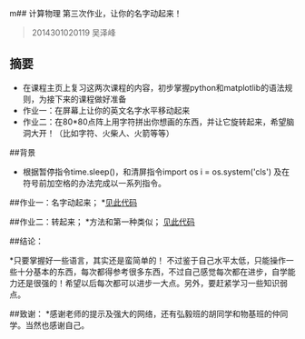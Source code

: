 m## 计算物理  第三次作业，让你的名字动起来！
>2014301020119 吴泽峰
## 摘要  

* 在课程主页上复习这两次课程的内容，初步掌握python和matplotlib的语法规则，为接下来的课程做好准备
* 作业一：在屏幕上让你的英文名字水平移动起来
* 作业二：在80*80点阵上用字符拼出你想画的东西，并让它旋转起来，希望脑洞大开！（比如字符、火柴人、火箭等等）

##背景

* 根据暂停指令time.sleep()，和清屏指令import os 
                                    i = os.system('cls')
   及在符号前加空格的办法完成以一系列指令。


##作业一：名字动起来；
*[见此代码](https://www.zybuluo.com/zefengWu/note/505238)


##作业二：转起来；
*方法和第一种类似；
 [见此代码]( https://www.zybuluo.com/zefengWu/note/505238 )


##结论：

*只要掌握好一些语言，其实还是蛮简单的！ 不过鉴于自己水平太低，只能操作一些十分基本的东西，每次都得参考很多东西，不过自己感觉每次都在进步，自学能力还是很强的！希望以后每次都可以进步一大点。另外，要赶紧学习一些知识弱点。

##致谢：
*感谢老师的提示及强大的网络，还有弘毅班的胡同学和物基班的仲同学。当然也感谢自己。






